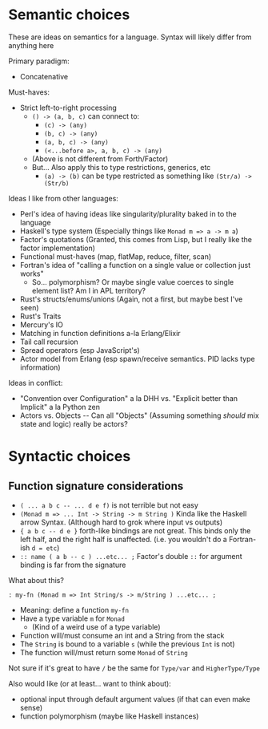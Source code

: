 # Semantic choices

These are ideas on semantics for a language. Syntax will likely differ from anything here

Primary paradigm:
- Concatenative

Must-haves:
- Strict left-to-right processing
  - `() -> (a, b, c)` can connect to:
    - `(c) -> (any)`
    - `(b, c) -> (any)`
    - `(a, b, c) -> (any)`
    - `(<...before a>, a, b, c) -> (any)`
  - (Above is not different from Forth/Factor)
  - But... Also apply this to type restrictions, generics, etc
    - `(a) -> (b)` can be type restricted as something like `(Str/a) -> (Str/b)`

Ideas I like from other languages:
- Perl's idea of having ideas like singularity/plurality baked in to the language
- Haskell's type system (Especially things like `Monad m => a -> m a`)
- Factor's quotations (Granted, this comes from Lisp, but I really like the factor implementation)
- Functional must-haves (map, flatMap, reduce, filter, scan)
- Fortran's idea of "calling a function on a single value or collection just works"
  - So... polymorphism? Or maybe single value coerces to single element list? Am I in APL territory?
- Rust's structs/enums/unions (Again, not a first, but maybe best I've seen)
- Rust's Traits
- Mercury's IO
- Matching in function definitions a-la Erlang/Elixir
- Tail call recursion
- Spread operators (esp JavaScript's)
- Actor model from Erlang (esp spawn/receive semantics. PID lacks type information)

Ideas in conflict:
- "Convention over Configuration" a la DHH vs. "Explicit better than Implicit" a la Python zen
- Actors vs. Objects -- Can all "Objects" (Assuming something _should_ mix state and logic) really be actors?

# Syntactic choices

## Function signature considerations

- `( ... a b c -- ... d e f)` is not terrible but not easy
- `(Monad m => ... Int -> String -> m String )` Kinda like the Haskell arrow Syntax. (Although hard to grok where input vs outputs)
- `{ a b c -- d e }` forth-like bindings are not great. This binds only the left half, and the right half is unaffected. (i.e. you wouldn't do a Fortran-ish `d = etc`)
- `:: name ( a b -- c ) ...etc... ;` Factor's double `::` for argument binding is far from the signature

 What about this?

`: my-fn (Monad m => Int String/s -> m/String ) ...etc... ;`
- Meaning: define a function `my-fn`
- Have a type variable `m` for `Monad`
  - (Kind of a weird use of a type variable)
- Function will/must consume an int and a String from the stack
- The `String` is bound to a variable `s` (while the previous `Int` is not)
- The function will/must return some `Monad` of `String`

Not sure if it's great to have `/` be the same for `Type/var` and `HigherType/Type`

Also would like (or at least... want to think about):

- optional input through default argument values (if that can even make sense)
- function polymorphism (maybe like Haskell instances)


